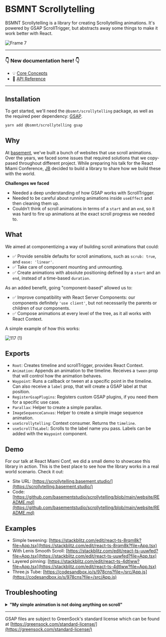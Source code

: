 # BSMNT Scrollytelling

BSMNT Scrollytelling is a library for creating Scrollytelling animations. It's powered by GSAP ScrollTrigger, but abstracts away some things to make it work better with React.

![Frame 7](https://user-images.githubusercontent.com/40034115/233121992-12eb2448-4f62-4cba-b9a3-c0d3e9233aa7.jpg)

---
### 👇 New documentation here! 👇

- 💡 [Core Concepts](/docs/core-concepts.md)
- 📕 [API Reference](/docs/api.md)

---

## Installation

To get started, we'll need the `@bsmnt/scrollytelling` package, as well as the required peer dependency: [GSAP](https://greensock.com/docs/).

```zsh
yarn add @bsmnt/scrollytelling gsap
```

## Why

At [basement](https://basement.studio/), we've built a bunch of websites that use scroll animations. Over the years, we faced some issues that required solutions that we copy-pased throughout different project. While preparing his talk for the React Miami Conference, [JB](https://twitter.com/julianbenegas8) decided to build a library to share how we build these with the world.

**Challenges we faced**

- Needed a deep understanding of how GSAP works with ScrollTrigger.
- Needed to be careful about running animations inside `useEffect` and then cleaning them up.
- Couldn’t think of scroll animations in terms of a `start` and an `end`, so it was hard to fire up animations at the exact scroll progress we needed to.

## What

We aimed at componentizing a way of building scroll animations that could:

- ✅ Provide sensible defaults for scroll animations, such as `scrub: true`, and `ease: 'linear'`.
- ✅ Take care of component mounting and unmounting.
- ✅ Create animations with absolute positioning defined by a `start` and an `end`, instead of a time-based `duration`.

As an added benefit, going "component-based" allowed us to:

- ✅ Improve compatibility with React Server Components: our components definitely `'use client'`, but not necessarily the parents or children of our components.
- ✅ Compose animations at every level of the tree, as it all works with React Context.

A simple example of how this works:

![117 (1)](https://user-images.githubusercontent.com/40034115/233122199-a201e5a0-20d0-4538-a681-a7e9d6f539bb.png)

## Exports

- `Root`: Creates timeline and scrollTrigger, provides React Context.
- `Animation`: Appends an animation to the timeline. Receives a `tween` prop that will control how the animation behaves.
- `Waypoint`: Runs a callback or tween at a specific point in the timeline. Can also receive a `label` prop, that will create a GSAP label at that position. 
- `RegisterGsapPlugins`: Registers custom GSAP plugins, if you need them for a specific use case.
- `Parallax`: Helper to create a simple parallax.
- `ImageSequenceCanvas`: Helper to create a simple image sequence animation.
- `useScrollytelling`: Context consumer. Returns the `timeline`.
- `useScrollToLabel`: Scrolls to the label name you pass. Labels can be added with the `Waypoint` component.

## Demo

For our talk at React Miami Conf, we did a small demo to showcase this library in action. This is the best place to see how the library works in a real world scenario. Check it out:

- Site URL: [https://scrollytelling.basement.studio/](https://scrollytelling.basement.studio/)
- Code: [https://github.com/basementstudio/scrollytelling/blob/main/website/README.md](https://github.com/basementstudio/scrollytelling/blob/main/website/README.md)

## Examples

- Simple tweening: [https://stackblitz.com/edit/react-ts-8rqm8k?file=App.tsx](https://stackblitz.com/edit/react-ts-8rqm8k?file=App.tsx)
- With Lenis Smooth Scroll: [https://stackblitz.com/edit/react-ts-uuwfed?file=App.tsx](https://stackblitz.com/edit/react-ts-uuwfed?file=App.tsx)
- Layered pinning: [https://stackblitz.com/edit/react-ts-4dtlww?file=App.tsx](https://stackblitz.com/edit/react-ts-4dtlww?file=App.tsx)
- Three.js Tube: [https://codesandbox.io/s/978cns?file=/src/App.js](https://codesandbox.io/s/978cns?file=/src/App.js)

## Troubleshooting

<details>
<summary>
<b>"My simple animation is not doing anything on scroll"</b>
</summary>

Please check your `start` and `end` values for your `Root` component. A typical issue comes when:

1. your animation _"starts when the start of the scroller hits the start of the viewport"_,
2. your animation _"ends when the bottom of the scroller hits the bottom of the viewport"_,
3. the element your `Root` wraps around is only `100vh` tall, so the animation's duration is 0.

To fix this, either add more height to the element your `Root` wraps, or tweak the `end` value to be something like `bottom start`, which would mean "when the bottom of the scroller hits the start of the viewport".
</details>

***

GSAP files are subject to GreenSock's standard license which can be found at [https://greensock.com/standard-license/](https://greensock.com/standard-license/)
